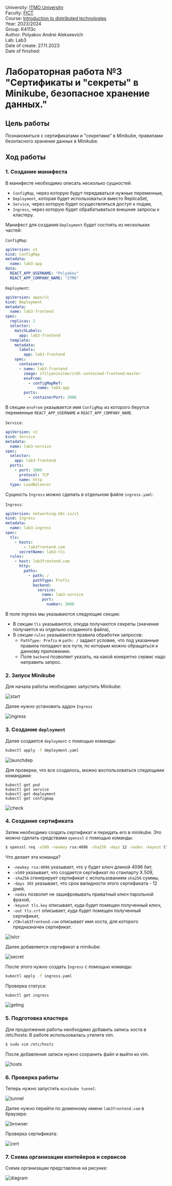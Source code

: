University: [ITMO University](https://itmo.ru/ru/)\
Faculty: [FICT](https://fict.itmo.ru)\
Course: [Introduction to distributed technologies](https://github.com/itmo-ict-faculty/introduction-to-distributed-technologies)\
Year: 2023/2024\
Group: K4113с\
Author: Polyakov Andrei Alekseevich\
Lab: Lab3\
Date of create: 27.11.2023\
Date of finished:

# Лабораторная работа №3 "Сертификаты и "секреты" в Minikube, безопасное хранение данных."

## Цель работы
Познакомиться с сертификатами и "секретами" в Minikube, правилами безопасного хранения данных в Minikube.

## Ход работы

### 1. Создание манифеста
В манифесте необходимо описать несколько сущностей:
* `ConfigMap`, через которую будут передаваться нужные переменные,
* `Deployment`, которая будет использоваться вместо ReplicaSet,
* `Service`, через которую будет осуществляться доступ к подам,
* `Ingress`, через которую будет обрабатываться внешние запросы к кластеру.

Манифест для создания `Deployment` будет состоять из нескольких частей:

`ConfigMap`:
```yaml
apiVersion: v1
kind: ConfigMap
metadata:
  name: lab3-app
data:
  REACT_APP_USERNAME: "Polyakov"
  REACT_APP_COMPANY_NAME: "ITMO"
```

`Deployment`:
```yaml
apiVersion: apps/v1
kind: Deployment
metadata:
  name: lab3-frontend
spec:
  replicas: 2
  selector:
    matchLabels:
      app: lab3-frontend
  template:
    metadata:
      labels:
        app: lab3-frontend
    spec:
      containers:
      - name: lab3-frontend
        image: ifilyaninitmo/itdt-contained-frontend:master
        envFrom:
          - configMapRef:
              name: lab3-app
        ports:
          - containerPort: 3000
```
В секции `envFrom` указывается имя `ConfigMap` из которого берутся переменные `REACT_APP_USERNAME` и `REACT_APP_COMPANY_NAME`. 

`Service`:
```yaml
apiVersion: v1
kind: Service
metadata:
  name: lab3-service
spec:
  selector:
    app: lab3-frontend
  ports:
    - port: 3000
      protocol: TCP
      name: http
  type: LoadBalancer
```

Сущность `Ingress` можно сделать в отдельном файле `ingress.yaml`:

`Ingress`:
```yaml
apiVersion: networking.k8s.io/v1
kind: Ingress
metadata:
  name: lab3-ingress
spec:
  tls:
    - hosts:
        - lab3frontend.com
      secretName: lab3-tls
  rules:
    - host: lab3frontend.com
      http:
        paths:
          - path: /
            pathType: Prefix
            backend:
              service:
                name: lab3-service
                port:
                  number: 3000
```
В поле ingress мы указываются следующие секции:
* В секции `tls` указываются, откуда получаются секреты (значение получается из отдельно созданного файла),
* В секции `rules` указываются правила обработки запросов:
  * `PathType: Prefix` и `path: /` задают условие, что под указанные правила попадают все пути, по которым можно обращаться к данному приложению.
  * Поле `backend` позволяет указать, на какой конкретно сервис надо направить запрос.

### 2. Запуск Minikube
Для начала работы необходимо запустить Minikube:

![start](images/start.png)

Далее нужно установить аддон `Ingress`

![ingress](images/ingress.png)

### 3. Создание `deployment`
Далее создается `deployment` с помощью команды:
```bash
kubectl apply -f deployment.yaml
```

![launchdep](images/launchdep.png)

Для проверки, что все создалось, можно воспользоваться следющими командами:

```
kubectl get pod
kubectl get service
kubectl get deployment
kubectl get configmap
```

![check](images/check.png)

### 4. Создание сертификата
Затем необходимо создать сертификат и передать его в minikube. Это можно сделать средствами `openssl` с помощью команды:
```bash
$ openssl req -x509 -newkey rsa:4096 -sha256 -days 12 -nodes -keyout tls.key -out tls.crt -subj "/CN=lab3frontend.com"
```

Что делает эта команда?
* `-newkey rsa:4096` указывает, что у будет ключ длиной 4096 бит,
* `-x509` указывает, что создается сертификат по станларту X.509,
* `-sha256` сгенерирует сертификат с использованием `sha256` суммы,
* `-days 365` указывает, что срок валидности этого сертификата - 12 дней,
* `-nodes` позволит не зашифровывать приватный ключ парольной фразой,
* `-keyout tls.key` описывает, куда будет помещен полученный ключ,
* `-out tls.crt` описывает, куда будет помещен полученный сертификат,
* `/CN=lab3frontend.com` описывает имя хоста, для которого предназначен сертификат.

![tslcr](images/tslcr.png)

Далее добавляется сертификат в minikube:

![secret](images/secret.png)

После этого нужно создать `Ingress` с помощью команды:
```bash
kubectl apply -f ingress.yaml
```

Проверка статуса:
```bash
kubectl get ingress
```

![geting](images/geting.png)

### 5. Подготовка кластера

Для продолжения работы необходимо добавить запись хоста в /etc/hosts: В работе использовалась утилита vim.
```bash
$ sudo vim /etc/hosts 
```

После добавления записи нужно сохранить файл и выйти из vim.

![hosts](images/hosts.png)

### 6. Проверка работы

Теперь нужно запустить `minikube tunnel`:

![tunnel](images/tunnel.png)

Далее нужно перейти по доменному имени `lab3frontend.com` в браузере:

![browser](images/browser.png)

Проверка сертификата:

![cert](images/cert.png)

### 7. Схема организации контейеров и сервисов 
Схема организации представлена на рисунке:

![diagram](images/diagram.png)